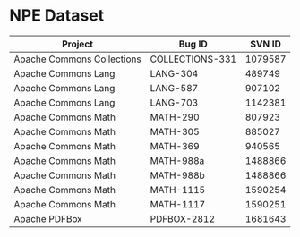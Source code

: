 # NPE Dataset

| Project                    | Bug ID          | SVN ID  |
|----------------------------|-----------------|---------|
| Apache Commons Collections | COLLECTIONS-331 | 1079587 |
| Apache Commons Lang        | LANG-304        | 489749  |
| Apache Commons Lang        | LANG-587        | 907102  |
| Apache Commons Lang        | LANG-703        | 1142381 |
| Apache Commons Math        | MATH-290        | 807923  |
| Apache Commons Math        | MATH-305        | 885027  |
| Apache Commons Math        | MATH-369        | 940565  |
| Apache Commons Math        | MATH-988a       | 1488866 |
| Apache Commons Math        | MATH-988b       | 1488866 |
| Apache Commons Math        | MATH-1115       | 1590254 |
| Apache Commons Math        | MATH-1117       | 1590251 |
| Apache PDFBox              | PDFBOX-2812     | 1681643 |